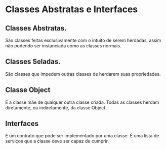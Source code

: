 # Classes Abstratas e Interfaces

## Classes Abstratas.

São classes feitas exclusivamente com o intuito de serem herdadas, assim não podendo ser instanciada como as classes normais.

## Classes Seladas.

São classes que impedem outras classes de herdarem suas propriedades.

## Classe Object

É a classe mãe de qualquer outra classe criada. Todas as classes herdam diretamente, ou indiretamente, da classe Object.

## Interfaces

É um contrato que pode ser implementado por uma classe. É uma lista de serviços que a classe deve ser capaz de cumprir.